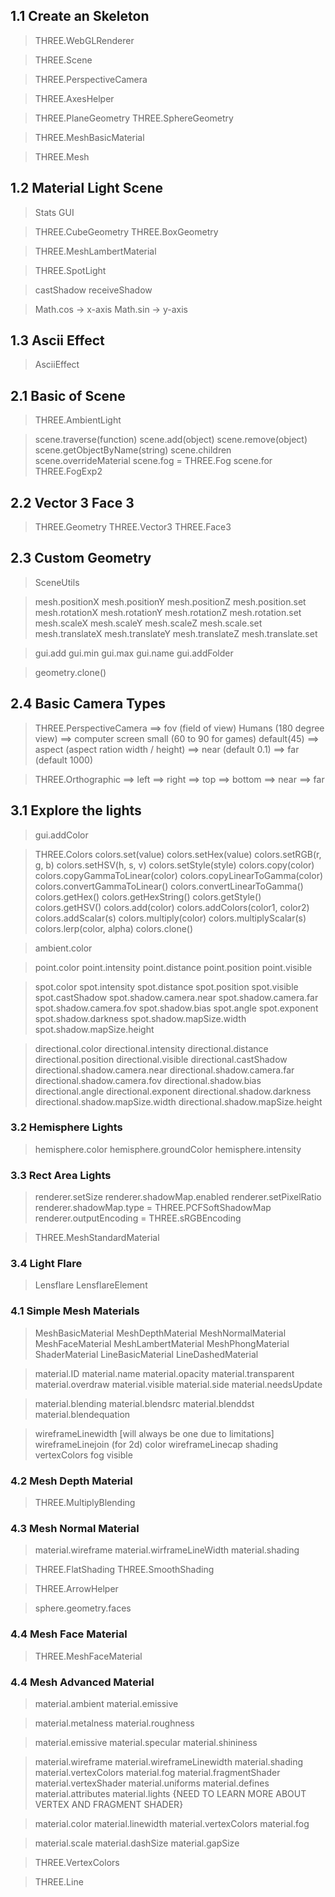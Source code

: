 ## 1.1 Create an Skeleton ##
<!-- Renderer -->
> THREE.WebGLRenderer
<!-- Scene -->
> THREE.Scene
<!-- Camera -->
> THREE.PerspectiveCamera
<!-- Helper -->
> THREE.AxesHelper
<!-- Geometry -->
> THREE.PlaneGeometry
> THREE.SphereGeometry
<!-- Material -->
> THREE.MeshBasicMaterial
<!-- Mesh -->
> THREE.Mesh

## 1.2 Material Light Scene ##
<!-- Utilities -->
> Stats
> GUI
<!-- Geometry -->
> THREE.CubeGeometry
> THREE.BoxGeometry
<!-- Material -->
> THREE.MeshLambertMaterial
<!-- Light -->
> THREE.SpotLight
<!-- Mesh/Light -->
> castShadow
> receiveShadow
<!-- Math -->
> Math.cos -> x-axis
> Math.sin -> y-axis

## 1.3 Ascii Effect ##
<!-- Ascii Effect -->
> AsciiEffect

## 2.1 Basic of Scene ##
<!-- Light -->
> THREE.AmbientLight
<!-- Scene -->
> scene.traverse(function)
> scene.add(object)
> scene.remove(object)
> scene.getObjectByName(string)
> scene.children
> scene.overrideMaterial
> scene.fog = THREE.Fog
> scene.for THREE.FogExp2

## 2.2 Vector 3 Face 3 ##
<!-- Geometry -->
> THREE.Geometry
> THREE.Vector3
> THREE.Face3

## 2.3 Custom Geometry ##
<!-- Utilities -->
> SceneUtils
<!-- Mesh -->
> mesh.positionX
> mesh.positionY
> mesh.positionZ
> mesh.position.set
> mesh.rotationX
> mesh.rotationY
> mesh.rotationZ
> mesh.rotation.set
> mesh.scaleX
> mesh.scaleY
> mesh.scaleZ
> mesh.scale.set
> mesh.translateX
> mesh.translateY
> mesh.translateZ
> mesh.translate.set
<!-- GUI -->
> gui.add
> gui.min
> gui.max
> gui.name
> gui.addFolder
<!-- Geometry -->
> geometry.clone()

## 2.4 Basic Camera Types ##
<!-- Perspective -->
> THREE.PerspectiveCamera
  ==> fov (field of view) Humans (180 degree view) ==> computer screen small (60 to 90 for games) default(45)
  ==> aspect (aspect ration width / height)
  ==> near (default 0.1)
  ==> far (default 1000)
<!-- Orthographic -->
> THREE.Orthographic
  ==> left
  ==> right
  ==> top
  ==> bottom
  ==> near
  ==> far

## 3.1 Explore the lights ###
<!-- GUI -->
> gui.addColor
<!-- Colors -->
> THREE.Colors
> colors.set(value)
> colors.setHex(value)
> colors.setRGB(r, g, b)
> colors.setHSV(h, s, v)
> colors.setStyle(style)
> colors.copy(color)
> colors.copyGammaToLinear(color)
> colors.copyLinearToGamma(color)
> colors.convertGammaToLinear()
> colors.convertLinearToGamma()
> colors.getHex()
> colors.getHexString()
> colors.getStyle()
> colors.getHSV()
> colors.add(color)
> colors.addColors(color1, color2)
> colors.addScalar(s)
> colors.multiply(color)
> colors.multiplyScalar(s)
> colors.lerp(color, alpha)
> colors.clone()
<!-- Ambient Light (Atmosphere)-->
> ambient.color
<!-- Point Light (Light Bulb)-->
> point.color
> point.intensity
> point.distance
> point.position
> point.visible
<!-- Spot Light (Cone) -->
> spot.color
> spot.intensity
> spot.distance
> spot.position
> spot.visible
> spot.castShadow
> spot.shadow.camera.near
> spot.shadow.camera.far
> spot.shadow.camera.fov
> spot.shadow.bias
> spot.angle
> spot.exponent
> spot.shadow.darkness
> spot.shadow.mapSize.width
> spot.shadow.mapSize.height
<!-- Directional Light (Sun)-->
> directional.color
> directional.intensity
> directional.distance
> directional.position
> directional.visible
> directional.castShadow
> directional.shadow.camera.near
> directional.shadow.camera.far
> directional.shadow.camera.fov
> directional.shadow.bias
> directional.angle
> directional.exponent
> directional.shadow.darkness
> directional.shadow.mapSize.width
> directional.shadow.mapSize.height

### 3.2 Hemisphere Lights ###
<!-- Advanced Lights -->
<!-- Hemisphere Light (Natural Light Outdoor Scenes) -->
> hemisphere.color
> hemisphere.groundColor
> hemisphere.intensity

### 3.3 Rect Area Lights ###
> renderer.setSize
> renderer.shadowMap.enabled
> renderer.setPixelRatio
> renderer.shadowMap.type = THREE.PCFSoftShadowMap
> renderer.outputEncoding = THREE.sRGBEncoding
<!-- Material -->
> THREE.MeshStandardMaterial

### 3.4 Light Flare ###
> Lensflare
> LensflareElement

### 4.1 Simple Mesh Materials ###
<!-- Material -->
> MeshBasicMaterial
> MeshDepthMaterial
> MeshNormalMaterial
> MeshFaceMaterial
> MeshLambertMaterial
> MeshPhongMaterial
> ShaderMaterial
> LineBasicMaterial
> LineDashedMaterial
<!-- Basic Material Properties -->
> material.ID
> material.name
> material.opacity
> material.transparent
> material.overdraw
> material.visible
> material.side
> material.needsUpdate
<!-- Blending Material Properties -->
> material.blending
> material.blendsrc
> material.blenddst
> material.blendequation
<!-- Mesh Basic Material -->
> wireframeLinewidth  [will always be one due to limitations]
> wireframeLinejoin (for 2d)
> color
> wireframeLinecap
> shading
> vertexColors
> fog
> visible

### 4.2 Mesh Depth Material ###
<!-- Blending -->
> THREE.MultiplyBlending

### 4.3 Mesh Normal Material ###
<!-- Mesh Normal Material -->
> material.wireframe
> material.wirframeLineWidth
> material.shading
<!-- Shading -->
> THREE.FlatShading
> THREE.SmoothShading
<!-- Helper -->
> THREE.ArrowHelper
<!-- Geometry -->
> sphere.geometry.faces

### 4.4 Mesh Face Material ###
<!-- Material -->
>  THREE.MeshFaceMaterial

### 4.4 Mesh Advanced Material ###
<!-- Mesh Lambert Material -->
> material.ambient
> material.emissive
<!-- Mesh Standard Material -->
> material.metalness
> material.roughness
<!-- Mesh Phong Material -->
> material.emissive
> material.specular
> material.shininess
<!-- Shader Material -->
> material.wireframe
> material.wireframeLinewidth
> material.shading
> material.vertexColors
> material.fog
> material.fragmentShader
> material.vertexShader
> material.uniforms
> material.defines
> material.attributes
> material.lights
> {NEED TO LEARN MORE ABOUT VERTEX AND FRAGMENT SHADER}
<!-- Line Basic Material -->
> material.color
> material.linewidth
> material.vertexColors
> material.fog
<!-- Line Dashed Material -->
> material.scale
> material.dashSize
> material.gapSize
<!-- Utilities -->
> THREE.VertexColors
<!-- Line -->
> THREE.Line